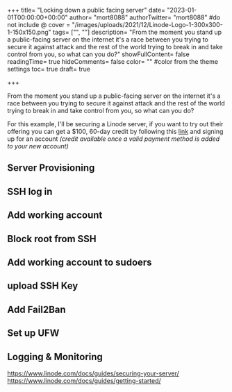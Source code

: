 +++
title= "Locking down a public facing server"
date= "2023-01-01T00:00:00+00:00"
author= "mort8088"
authorTwitter= "mort8088" #do not include @
cover = "/images/uploads/2021/12/Linode-Logo-1-300x300-1-150x150.png"
tags= ["", ""]
description= "From the moment you stand up a public-facing server on the internet it's a race between you trying to secure it against attack and the rest of the world trying to break in and take control from you, so what can you do?"
showFullContent= false
readingTime= true
hideComments= false
color= "" #color from the theme settings
toc= true
draft= true

+++

From the moment you stand up a public-facing server on the internet it's a race between you trying to secure it against attack and the rest of the world trying to break in and take control from you, so what can you do?

For this example, I'll be securing a Linode server, if you want to try out their offering you can get a $100, 60-day credit by following this <a href="https://www.linode.com/?r=fdcaaa93951a6623d02f2e27276a8c4a2a350611">link</a> and signing up for an account *(credit available once a valid payment method is added to your new account)*

## Server Provisioning

## SSH log in

## Add working account

## Block root from SSH

## Add working account to sudoers

## upload SSH Key

## Add Fail2Ban

## Set up UFW

## Logging & Monitoring

https://www.linode.com/docs/guides/securing-your-server/  
https://www.linode.com/docs/guides/getting-started/

 [1]: https://www.linode.com/?r=fdcaaa93951a6623d02f2e27276a8c4a2a350611
